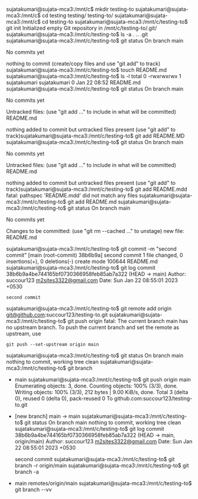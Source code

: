 sujatakumari@sujata-mca3:/mnt/c$ mkdir testing-to
sujatakumari@sujata-mca3:/mnt/c$ cd testing
testing/    testing-to/
sujatakumari@sujata-mca3:/mnt/c$ cd testing-to
sujatakumari@sujata-mca3:/mnt/c/testing-to$ git init
Initialized empty Git repository in /mnt/c/testing-to/.git/
sujatakumari@sujata-mca3:/mnt/c/testing-to$ ls -a
.  ..  .git
sujatakumari@sujata-mca3:/mnt/c/testing-to$ git status
On branch main

No commits yet

nothing to commit (create/copy files and use "git add" to track)
sujatakumari@sujata-mca3:/mnt/c/testing-to$ touch README.md
sujatakumari@sujata-mca3:/mnt/c/testing-to$ ls -l
total 0
-rwxrwxrwx 1 sujatakumari sujatakumari 0 Jan 22 08:52 README.md
sujatakumari@sujata-mca3:/mnt/c/testing-to$ git status
On branch main

No commits yet

Untracked files:
  (use "git add <file>..." to include in what will be committed)
        README.md

nothing added to commit but untracked files present (use "git add" to track)sujatakumari@sujata-mca3:/mnt/c/testing-to$ git add README.MD
sujatakumari@sujata-mca3:/mnt/c/testing-to$ git status
On branch main

No commits yet

Untracked files:
  (use "git add <file>..." to include in what will be committed)
        README.md

nothing added to commit but untracked files present (use "git add" to track)sujatakumari@sujata-mca3:/mnt/c/testing-to$ git add README.mdd
fatal: pathspec 'README.mdd' did not match any files
sujatakumari@sujata-mca3:/mnt/c/testing-to$ git add README.md
sujatakumari@sujata-mca3:/mnt/c/testing-to$ git status
On branch main

No commits yet

Changes to be committed:
  (use "git rm --cached <file>..." to unstage)
        new file:   README.md

sujatakumari@sujata-mca3:/mnt/c/testing-to$ git commit -m "second commit"
[main (root-commit) 38b6b9a] second commit
 1 file changed, 0 insertions(+), 0 deletions(-)
 create mode 100644 README.md
sujatakumari@sujata-mca3:/mnt/c/testing-to$ git log
commit 38b6b9a4be744165bf0730366958feb85ab7a322 (HEAD -> main)
Author: succour123 <m2sites3322@gmail.com>
Date:   Sun Jan 22 08:55:01 2023 +0530

    second commit
sujatakumari@sujata-mca3:/mnt/c/testing-to$ git remote add origin git@github.com:succour123/testing-to.git
sujatakumari@sujata-mca3:/mnt/c/testing-to$ git push origin
fatal: The current branch main has no upstream branch.
To push the current branch and set the remote as upstream, use

    git push --set-upstream origin main

sujatakumari@sujata-mca3:/mnt/c/testing-to$ git status
On branch main
nothing to commit, working tree clean
sujatakumari@sujata-mca3:/mnt/c/testing-to$ git  branch
* main
sujatakumari@sujata-mca3:/mnt/c/testing-to$ git push origin main
Enumerating objects: 3, done.
Counting objects: 100% (3/3), done.
Writing objects: 100% (3/3), 212 bytes | 9.00 KiB/s, done.
Total 3 (delta 0), reused 0 (delta 0), pack-reused 0
To github.com:succour123/testing-to.git
 * [new branch]      main -> main
sujatakumari@sujata-mca3:/mnt/c/testing-to$ git status
On branch main
nothing to commit, working tree clean
sujatakumari@sujata-mca3:/mnt/c/testing-to$ git log
commit 38b6b9a4be744165bf0730366958feb85ab7a322 (HEAD -> main, origin/main)
Author: succour123 <m2sites3322@gmail.com>
Date:   Sun Jan 22 08:55:01 2023 +0530

    second commit
sujatakumari@sujata-mca3:/mnt/c/testing-to$ git branch -r
  origin/main
sujatakumari@sujata-mca3:/mnt/c/testing-to$ git branch -a
* main
  remotes/origin/main
sujatakumari@sujata-mca3:/mnt/c/testing-to$ git branch --vv
